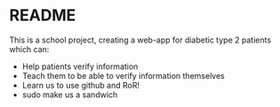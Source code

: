 # README

This is a school project, creating a web-app for diabetic type 2 patients which can:

* Help patients verify information
* Teach them to be able to verify information themselves
* Learn us to use github and RoR!
* sudo make us a sandwich